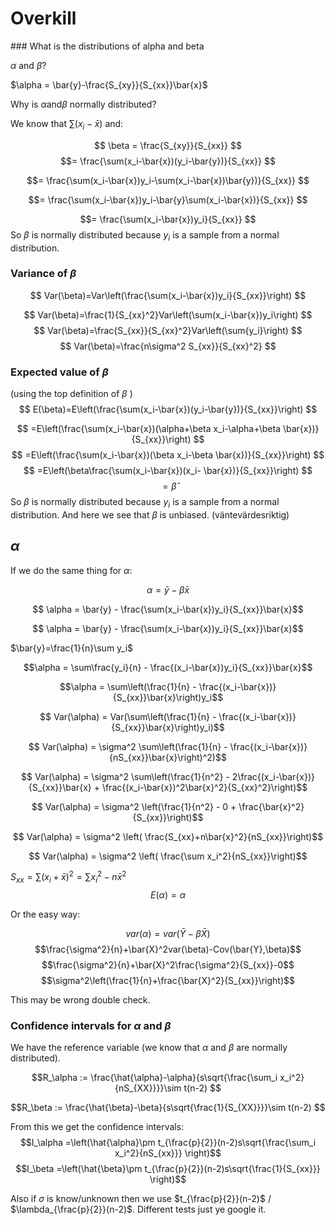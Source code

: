 # Overkill

### What is the distributions of alpha and beta


$\alpha \text{ and } \beta$?

$\alpha = \bar{y}-\frac{S_{xy}}{S_{xx}}\bar{x}$

Why is $\alpha \text{and} \beta$ normally distributed?

We know that $\sum{(x_i-\bar{x})}$ and:

$$
\beta = \frac{S_{xy}}{S_{xx}}
$$
$$= \frac{\sum(x_i-\bar{x})(y_i-\bar{y})}{S_{xx}}
$$

$$= \frac{\sum(x_i-\bar{x})y_i-\sum(x_i-\bar{x})\bar{y})}{S_{xx}}
$$

$$=
\frac{\sum(x_i-\bar{x})y_i-\bar{y}\sum(x_i-\bar{x})}{S_{xx}}
$$

$$=
\frac{\sum(x_i-\bar{x})y_i}{S_{xx}}
$$
So $\beta$ is normally distributed because $y_i$ is a sample from a normal distribution.

### Variance of $\beta$
$$ Var(\beta)=Var\left(\frac{\sum(x_i-\bar{x})y_i}{S_{xx}}\right)
$$

$$ Var(\beta)=\frac{1}{S_{xx}^2}Var\left(\sum(x_i-\bar{x})y_i\right)
$$
$$ Var(\beta)=\frac{S_{xx}}{S_{xx}^2}Var\left(\sum{y_i}\right)
$$
$$ Var(\beta)=\frac{n\sigma^2 S_{xx}}{S_{xx}^2}
$$


### Expected value of $\beta$
(using the top definition of $\beta$ )
$$ E(\beta)=E\left(\frac{\sum(x_i-\bar{x})(y_i-\bar{y})}{S_{xx}}\right)
$$

$$ =E\left(\frac{\sum(x_i-\bar{x})(\alpha+\beta x_i-\alpha+\beta \bar{x})}{S_{xx}}\right)
$$
$$ =E\left(\frac{\sum(x_i-\bar{x})(\beta x_i-\beta \bar{x})}{S_{xx}}\right)
$$
$$ =E\left(\beta\frac{\sum(x_i-\bar{x})(x_i- \bar{x})}{S_{xx}}\right)
$$
$$ =\hat{\beta}
$$
So $\beta$ is normally distributed because $y_i$ is a sample from a normal distribution. And here we see that $\beta$ is unbiased. (väntevärdesriktig)

## $\alpha$
If we do the same thing for $\alpha$:

$$ \alpha = \bar{y} - \beta \bar{x} $$

$$ \alpha = \bar{y} - \frac{\sum(x_i-\bar{x})y_i}{S_{xx}}\bar{x}$$

$$ \alpha = \bar{y} - \frac{\sum(x_i-\bar{x})y_i}{S_{xx}}\bar{x}$$

$\bar{y}=\frac{1}{n}\sum y_i$


$$\alpha = \sum\frac{y_i}{n} - \frac{(x_i-\bar{x})y_i}{S_{xx}}\bar{x}$$

$$\alpha = \sum\left(\frac{1}{n} - \frac{(x_i-\bar{x})}{S_{xx}}\bar{x}\right)y_i$$


$$ Var(\alpha) = Var(\sum\left(\frac{1}{n} - \frac{(x_i-\bar{x})}{S_{xx}}\bar{x}\right)y_i)$$

$$ Var(\alpha) = \sigma^2 \sum\left(\frac{1}{n} - \frac{(x_i-\bar{x})}{nS_{xx}}\bar{x}\right)^2)$$

$$ Var(\alpha) = \sigma^2 \sum\left(\frac{1}{n^2} - 2\frac{(x_i-\bar{x})}{S_{xx}}\bar{x} + \frac{(x_i-\bar{x})^2\bar{x}^2}{S_{xx}^2}\right)$$

$$ Var(\alpha) = \sigma^2 \left(\frac{1}{n^2} - 0 + \frac{\bar{x}^2}{S_{xx}}\right)$$

$$ Var(\alpha) = \sigma^2 \left( \frac{S_{xx}+n\bar{x}^2}{nS_{xx}}\right)$$

$$ Var(\alpha) = \sigma^2 \left( \frac{\sum x_i^2}{nS_{xx}}\right)$$

$S_{xx} = \sum(x_i+\bar{x})^2=\sum x_i^2-n\bar{x}^2$
$$ E(\alpha) = \alpha  $$

Or the easy way:

$$var(\alpha)=var(\bar{Y}-\beta\bar{X})$$
$$\frac{\sigma^2}{n}+\bar{X}^2var(\beta)-Cov(\bar{Y},\beta)$$
$$\frac{\sigma^2}{n}+\bar{X}^2\frac{\sigma^2}{S_{xx}}-0$$
$$\sigma^2\left(\frac{1}{n}+\frac{\bar{X}^2}{S_{xx}}\right)$$

This may be wrong double check.



### Confidence intervals for $\alpha \text{ and } \beta$
We have the reference variable (we know that $\alpha$ and $\beta$ are normally distributed).

$$R_\alpha := \frac{\hat{\alpha}-\alpha}{s\sqrt{\frac{\sum_i x_i^2}{nS_{XX}}}}\sim t(n-2) $$

$$R_\beta := \frac{\hat{\beta}-\beta}{s\sqrt{\frac{1}{S_{XX}}}}\sim t(n-2) $$

From this we get the confidence intervals:
$$I_\alpha =\left(\hat{\alpha}\pm t_{\frac{p}{2}}(n-2)s\sqrt{\frac{\sum_i x_i^2}{nS_{xx}}} \right)$$
$$I_\beta =\left(\hat{\beta}\pm t_{\frac{p}{2}}(n-2)s\sqrt{\frac{1}{S_{xx}}} \right)$$



Also if $\sigma$ is know/unknown then we use
$t_{\frac{p}{2}}(n-2)$ / $\lambda_{\frac{p}{2}}(n-2)$. Different tests just ye google it.
